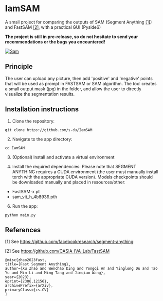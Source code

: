 # IamSAM
A small project for comparing the outputs of SAM (Segment Anything [[1]](#1)) and FastSAM [[2]](#2), with a practical GUI (Pyside6)

**The project is still in pre-release, so do not hesitate to send your recommendations or the bugs you encountered!**

<a href="https://ibb.co/JyspQFK"><img src="https://i.ibb.co/BrC6NKt/Sam.png" alt="Sam" border="0"></a>

## Principle
The user can upload any picture, then add 'positive' and 'negative' points that will be used as prompt in FASTSAM or SAM algorithm.
The tool creates a small output mask (jpg) in the folder, and allow the user to directly visualize the segmentation results.

## Installation instructions
1. Clone the repository:
```
git clone https://github.com/s-du/IamSAM
```

2. Navigate to the app directory:
```
cd IamSAM
```
3. (Optional) Install and activate a virtual environment

   
4. Install the required dependencies:
Please note that SEGMENT ANYTHING requires a CUDA environment (the user must manually install torch with the appropriate CUDA version).
Models checkpoints should be downloaded manually and placed in resources/other:
- FastSAM-x.pt
- sam_vit_h_4b8939.pth

6. Run the app:
```
python main.py
```

## References

<a id="1">[1]</a> See https://github.com/facebookresearch/segment-anything

<a id="2">[2]</a> See https://github.com/CASIA-IVA-Lab/FastSAM

```
@misc{zhao2023fast,
title={Fast Segment Anything},
author={Xu Zhao and Wenchao Ding and Yongqi An and Yinglong Du and Tao Yu and Min Li and Ming Tang and Jinqiao Wang},
year={2023},
eprint={2306.12156},
archivePrefix={arXiv},
primaryClass={cs.CV}
}
```
